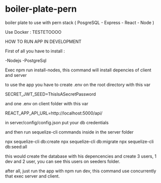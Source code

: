 # boiler-plate-pern
boiler plate to use with pern stack ( PosgreSQL - Express - React - Node )



Use Docker : TESTETOOOO


HOW TO RUN APP IN DEVELOPMENT

First of all you have to install :

-Nodejs
-PostgreSql

Exec npm run install-nodes, this command will install depencies of client and server

to use the app you have to create .env on the root directory with this var

SECRET_JWT_SEED=ThisIsASecretPassword

and one .env on client folder with this var

REACT_APP_API_URL=http://localhost:5000/api/

in server/config/config.json put your db credentials

and then run sequelize-cli commands inside in the server folder

npx sequelize-cli db:create
npx sequelize-cli db:migrate
npx sequelize-cli db:seed:all

this would create the database with his depencencies and create 3 users, 1 dev and 2 user, you can see this users on seeders folder.

after all, just run the app with npm run dev, this command use concurrently that exec server and client.